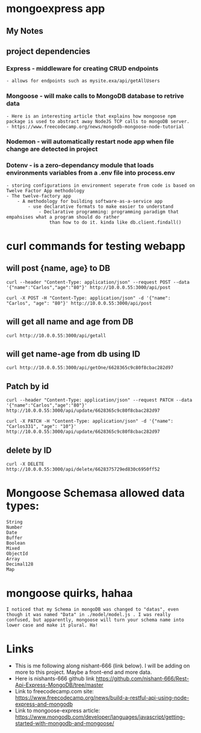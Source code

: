 # mongoexpress app

## My Notes
## project dependencies
### Express - middleware for creating CRUD endpoints
    - allows for endpoints such as mysite.exa/api/getAllUsers
### Mongoose - will make calls to MongoDB database to retrive data
    - Here is an interesting article that explains how mongoose npm package is used to abstract away NodeJS TCP calls to mongoDB server.
    - https://www.freecodecamp.org/news/mongodb-mongoose-node-tutorial
### Nodemon - will automatically restart node app when file change are detected in project
### Dotenv - is a zero-dependancy module that loads environments variables from a .env file into process.env
    - storing configurations in environment seperate from code is based on Twelve Factor App methodology
    - The twelve-factory app 
        - A methodology for building software-as-a-service app
            - use declarative formats to make easier to understand 
                - Declarative programming: programming paradigm that empahsises what a program should do rather 
                    than how to do it. kinda like db.client.findall()

# curl commands for testing webapp
## will post {name, age} to DB
    curl --header "Content-Type: application/json" --request POST --data '{"name":"Carlos","age":"80"}' http://10.0.0.55:3000/api/post

    curl -X POST -H "Content-Type: application/json" -d '{"name": "Carlos", "age": "80"}' http://10.0.0.55:3000/api/post
## will get all name and age from DB   
    curl http://10.0.0.55:3000/api/getall
## will get name-age from db using ID
    curl http://10.0.0.55:3000/api/getOne/6628365c9c80f8cbac282d97
## Patch by id
    curl --header "Content-Type: application/json" --request PATCH --data '{"name":"Carlos","age":"80"}' http://10.0.0.55:3000/api/update/6628365c9c80f8cbac282d97

    curl -X PATCH -H "Content-Type: application/json" -d '{"name": "Carlos331", "age": "10"}' http://10.0.0.55:3000/api/update/6628365c9c80f8cbac282d97

## delete by ID
    curl -X DELETE http://10.0.0.55:3000/api/delete/6628375729ed830c6950ff52


# Mongoose Schemasa allowed data types:
    String
    Number
    Date
    Buffer
    Boolean
    Mixed
    ObjectId
    Array
    Decimal128
    Map  

# mongoose quirks, hahaa
    I noticed that my Schema in mongoDB was changed to "datas", even though it was named "Data" in ./model/model.js . I was really confused, but apparently, mongoose will turn your schema name into lower case and make it plural. Ha!


# Links
- This is me following along nishant-666 (link below). I will be adding on more to this project. Maybe a front-end and more data.
- Here is nishants-666 github link https://github.com/nishant-666/Rest-Api-Express-MongoDB/tree/master
- Link to freecodecamp.com site: https://www.freecodecamp.org/news/build-a-restful-api-using-node-express-and-mongodb
- Link to mongoose-express article: https://www.mongodb.com/developer/languages/javascript/getting-started-with-mongodb-and-mongoose/
